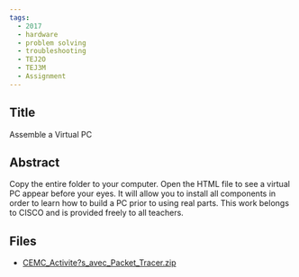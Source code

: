 ```yaml
---
tags:
  - 2017
  - hardware
  - problem solving
  - troubleshooting
  - TEJ2O
  - TEJ3M
  - Assignment
---
```

    
## Title

Assemble a Virtual PC

## Abstract

Copy the entire folder to your computer.  Open the HTML file to see a virtual PC appear before your eyes.  It will allow you to install all components in order to learn how to build a PC prior to using real parts.  This work belongs to CISCO and is provided freely to all teachers.

## Files

- [CEMC_Activite?s_avec_Packet_Tracer.zip](resources/2017/Patrick_Pichette/CEMC_Activite?s_avec_Packet_Tracer.zip)
